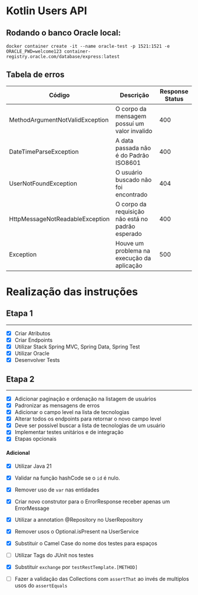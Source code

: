 # Kotlin Users API

## Rodando o banco Oracle local:

```shell
docker container create -it --name oracle-test -p 1521:1521 -e ORACLE_PWD=welcome123 container-registry.oracle.com/database/express:latest
```

## Tabela de erros

| Código                          | Descrição                                         | Response Status | 
|---------------------------------|---------------------------------------------------|-----------------|
| MethodArgumentNotValidException | O corpo da mensagem possuí um valor invalido      | 400             | 
| DateTimeParseException          | A data passada não é do Padrão ISO8601            | 400             | 
| UserNotFoundException           | O usuário buscado não foi encontrado              | 404             |
| HttpMessageNotReadableException | O corpo da requisição não está no padrão esperado | 400             | 
| Exception                       | Houve um problema na execução da aplicação        | 500             |

# Realização das instruções
## Etapa 1

---
- [x] Criar Atributos
- [x] Criar Endpoints
- [x] Utilizar Stack Spring MVC, Spring Data, Spring Test
- [x] Utilizar Oracle
- [x] Desenvolver Tests

## Etapa 2

---
- [x] Adicionar paginação e ordenação na listagem de usuários
- [x] Padronizar as mensagens de erros
- [x] Adicionar o campo level na lista de tecnologias
- [x] Alterar todos os endpoints para retornar o novo campo level
- [x] Deve ser possível buscar a lista de tecnologias de um usuário
- [x] Implementar testes unitários e de integração
- [x] Etapas opcionais

#### Adicional
- [x] Utilizar Java 21
- [x] Validar na função hashCode se o `id` é nulo. 
- [x] Remover uso de `var` nas entidades
- [x] Criar novo construtor para o ErrorResponse receber apenas um ErrorMessage
- [x] Utilizar a annotation @Repository no UserRepository
- [x] Remover usos o Optional.isPresent na UserService
- [x] Substituir o Camel Case do nome dos testes para espaços
- [ ] Utilizar Tags do JUnit nos testes 
- [x] Substituir `exchange` por `testRestTemplate.[METHOD]`
- [ ] Fazer a validação das Collections com `assertThat` ao invés de multiplos usos do `assertEquals`

